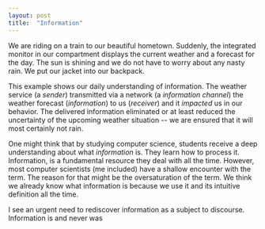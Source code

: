 ```yaml
---
layout: post
title:  "Information"
---
```


We are riding on a train to our beautiful hometown.
Suddenly, the integrated monitor in our compartment displays the current weather and a forecast for the day.
The sun is shining and we do not have to worry about any nasty rain.
We put our jacket into our backpack. 

This example shows our daily understanding of information.
The weather service (a *sender*) transmitted via a network (a *information channel*) the weather forecast (*information*) to us (*receiver*) and it *impacted* us in our behavior.
The delivered information eliminated or at least reduced the uncertainty of the upcoming weather situation -- we are ensured that it will most certainly not rain.

One might think that by studying computer science, students receive a deep understanding about what *information* is.
They learn how to process it.
Information, is a fundamental resource they deal with all the time.
However, most computer scientists (me included) have a shallow encounter with the term.
The reason for that might be the oversaturation of the term.
We think we already know what information is because we use it and its intuitive definition all the time.

I see an urgent need to rediscover information as a subject to discourse.
Information is and never was 